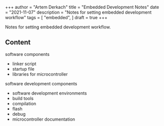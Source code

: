 +++
author = "Artem Derkach"
title = "Embedded Development Notes"
date = "2021-11-07"
description = "Notes for setting embedded development workflow"
tags = [
    "embedded",
]
draft = true
+++

Notes for setting embedded development workflow. 
<!--more-->

## Content
software components
- linker script
- startup file
- libraries for microcontroller
  
software development components
- software development environments
- build tools
- compilation
- flash
- debug
- microcontroller documentation